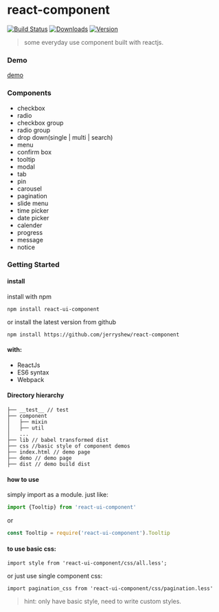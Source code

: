 # react-component

[![Build Status](https://travis-ci.org/jerryshew/react-component.svg?branch=master)](https://travis-ci.org/jerryshew/react-component)
[![Downloads](https://img.shields.io/npm/dt/react-ui-component.svg)](https://www.npmjs.com/package/react-ui-component)
[![Version](https://img.shields.io/npm/v/react-ui-component.svg)](https://www.npmjs.com/package/react-ui-component)

>some everyday use component built with reactjs.

### Demo

[demo](http://imiao.in)

 
### Components
 
* checkbox
* radio
* checkbox group
* radio group
* drop down(single | multi | search)
* menu
* confirm box
* tooltip
* modal
* tab
* pin
* carousel
* pagination
* slide menu
* time picker  
* date picker  
* calender
* progress
* message
* notice

### Getting Started

#### install

install with npm

```
npm install react-ui-component
```

or install the latest version from github

```
npm install https://github.com/jerryshew/react-component
```

#### with:

* ReactJs
* ES6 syntax
* Webpack

#### Directory hierarchy

```
├── __test__ // test
├── component
│   ├── mixin
│   ├── util
│   ...
├── lib // babel transformed dist
├── css //basic style of component demos
├── index.html // demo page
├── demo // demo page
├── dist // demo build dist 

```

#### how to use  

simply import as a module. just like:

```javascript
import {Tooltip} from 'react-ui-component'
```

or  
```javascript
const Tooltip = require('react-ui-component').Tooltip
```

#### to use basic css:  

```
import style from 'react-ui-component/css/all.less';
```
or just use single component css:

```
import pagination_css from 'react-ui-component/css/pagination.less'
```

> hint: only have basic style, need to write custom styles.

